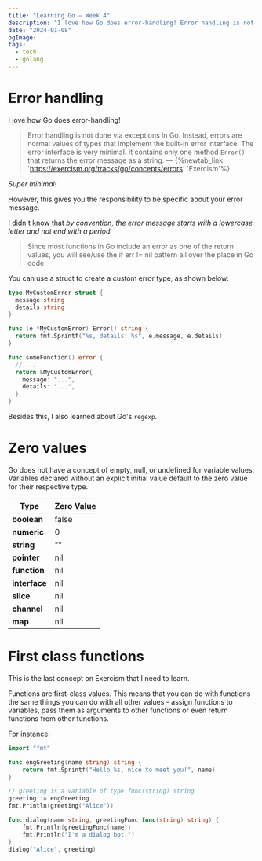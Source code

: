 ```yaml
---
title: "Learning Go — Week 4"
description: "I love how Go does error-handling! Error handling is not done via exceptions in Go. Instead, errors are normal values of types that implement the built-in error interface"
date: "2024-01-08"
ogImage:
tags:
  - tech
  - golang
---
```


# Error handling

I love how Go does error-handling!

> Error handling is not done via exceptions in Go. Instead, errors are normal values of types that implement the built-in error interface. The error interface is very minimal. It contains only one method `Error()` that returns the error message as a string. — {%newtab_link 'https://exercism.org/tracks/go/concepts/errors' 'Exercism'%}

_Super minimal!_

However, this gives you the responsibility to be specific about your error message.

I didn't know that _by convention, the error message starts with a lowercase letter and not end with a period._

> Since most functions in Go include an error as one of the return values, you will see/use the if err != nil pattern all over the place in Go code.

You can use a struct to create a custom error type, as shown below:

```go
type MyCustomError struct {
  message string
  details string
}

func (e *MyCustomError) Error() string {
  return fmt.Sprintf("%s, details: %s", e.message, e.details)
}

func someFunction() error {
  // ...
  return &MyCustomError{
    message: "...",
    details: "...",
  }
}
```

Besides this, I also learned about Go's `regexp`.

# Zero values

Go does not have a concept of empty, null, or undefined for variable values. Variables declared without an explicit initial value default to the zero value for their respective type.

| Type          | Zero Value |
| ------------- | ---------- |
| **boolean**   | false      |
| **numeric**   | 0          |
| **string**    | ""         |
| **pointer**   | nil        |
| **function**  | nil        |
| **interface** | nil        |
| **slice**     | nil        |
| **channel**   | nil        |
| **map**       | nil        |

# First class functions

This is the last concept on Exercism that I need to learn.

Functions are first-class values. This means that you can do with functions the same things you can do with all other values - assign functions to variables, pass them as arguments to other functions or even return functions from other functions.

For instance:

```go
import "fmt"

func engGreeting(name string) string {
	return fmt.Sprintf("Hello %s, nice to meet you!", name)
}

// greeting is a variable of type func(string) string
greeting := engGreeting
fmt.Println(greeting("Alice"))

func dialog(name string, greetingFunc func(string) string) {
	fmt.Println(greetingFunc(name))
	fmt.Println("I'm a dialog bot.")
}
dialog("Alice", greeting)
```

